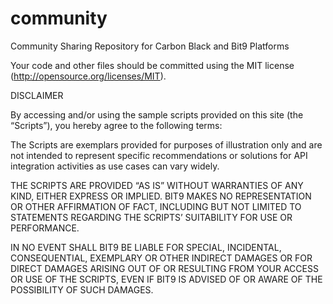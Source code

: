 # community
Community Sharing Repository for Carbon Black and Bit9 Platforms

Your code and other files should be committed using the MIT license (http://opensource.org/licenses/MIT).


DISCLAIMER

By accessing and/or using the sample scripts provided on this site (the “Scripts”), you hereby agree to the following terms:
 
The Scripts are exemplars provided for purposes of illustration only and are not intended to represent specific recommendations or solutions for API integration activities as use cases can vary widely.      
 
THE SCRIPTS ARE PROVIDED “AS IS” WITHOUT WARRANTIES OF ANY KIND, EITHER EXPRESS OR IMPLIED.  BIT9 MAKES NO REPRESENTATION OR OTHER AFFIRMATION OF FACT, INCLUDING BUT NOT LIMITED TO STATEMENTS REGARDING THE SCRIPTS’ SUITABILITY FOR USE OR PERFORMANCE. 
 
IN NO EVENT SHALL BIT9 BE LIABLE FOR SPECIAL, INCIDENTAL, CONSEQUENTIAL, EXEMPLARY OR OTHER INDIRECT DAMAGES OR FOR DIRECT DAMAGES ARISING OUT OF OR RESULTING FROM YOUR ACCESS OR USE OF THE SCRIPTS, EVEN IF BIT9 IS ADVISED OF OR AWARE OF THE POSSIBILITY OF SUCH DAMAGES.
